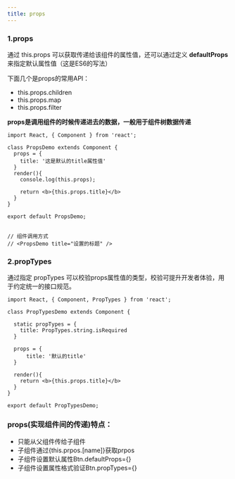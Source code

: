 ```yaml
---
title: props
---
```


### 1.props

通过 this.props 可以获取传递给该组件的属性值，还可以通过定义 **defaultProps** 来指定默认属性值（这是ES6的写法）

下面几个是props的常用API：

- this.props.children
- this.props.map
- this.props.filter

**props是调用组件的时候传递进去的数据，一般用于组件树数据传递**
```
import React, { Component } from 'react';

class PropsDemo extends Component {
  props = {
    title: '这是默认的title属性值'
  }
  render(){
    console.log(this.props);

    return <b>{this.props.title}</b>
  }
}

export default PropsDemo;


// 组件调用方式
// <PropsDemo title="设置的标题" />
```

### 2.propTypes

通过指定 propTypes 可以校验props属性值的类型，校验可提升开发者体验，用于约定统一的接口规范。
```
import React, { Component, PropTypes } from 'react';

class PropTypesDemo extends Component {

  static propTypes = {
    title: PropTypes.string.isRequired
  }

  props = {
      title: '默认的title'
  }

  render(){
    return <b>{this.props.title}</b>
  }
}

export default PropTypesDemo;
```

### props(实现组件间的传递)特点：

- 只能从父组件传给子组件
- 子组件通过{this.prpos.[name]}获取prpos
- 子组件设置默认属性Btn.defaultProps={}
- 子组件设置属性格式验证Btn.propTypes={}
